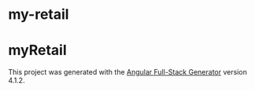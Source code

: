 # my-retail
# myRetail

This project was generated with the [Angular Full-Stack Generator](https://github.com/DaftMonk/generator-angular-fullstack) version 4.1.2.

